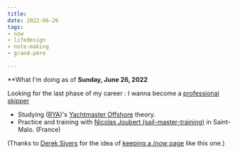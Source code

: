 ```yaml
---
title: 
date: 2022-06-26
tags:
- now
- lifedesign
- note-making
- grand-père

---
```


**What I'm doing as of **Sunday, June 26, 2022**

Looking for the last phase of my career : I wanna become a [professional skipper](https://ducamp.me/Sea_captain#Skipper)
* Studying ([RYA](https://ducamp.me/RYA))'s [Yachtmaster Offshore](https://ducamp.me/Yachtmaster) theory.
* Practice and training with [Nicolas Joubert (sail-master-training)](https://sail-master-training.com) in Saint-Malo. (France) 

(Thanks to [Derek Sivers](https://sive.rs/) for the idea of [keeping a /now page](https://nownownow.com/about) like this one.)


<!--
* Heureux d'être grand-père : je me réjouis d'accueillir mon petit-fils Octave dans ma famille. 
* Reprise de l'étude et engagé dans le [note-making challenge organisé par Nesslabs](https://nesslabs.com/note-making-challenge). 
Plaisir de me remettre à penser au calme en anglais dans une classe virtuelle. Souffrance de désapprendre mes mauvaises habitudes de prises de notes. Invitation à penser pour faire un pas vers l'élaboration de notes avec la méthode [Zettelkasten](https://fr.wikipedia.org/wiki/Zettelkasten).
* [Mon CV marin d'équipier](https://ducamp.me/CV-marin#Contact) est mis à jour pour 2022. Engagé avec [Nicolas Joubert (sail-master-training)](https://sail-master-training.com) jusqu'à octobre pour [pour passer l'examen du Yachtmaster Offshore](https://ducamp.me/Yachtmaster), je cherche des embarquements avec une nette préférence sur Bretagne Nord et Mer Baltique. 

<figure>
<img alt="Note-making instructions : Ma page personnelle captured avec modèle zettelkasten" src="https://ducamp.me/images/thumb/4/45/Note-making-challenge-captured-page.png/1346px-Note-making-challenge-captured-page.png" />
<figcaption>Modèle zettelkasten dans Roam Research.</figcaption>
</figure>
-->
